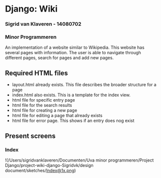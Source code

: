 # Django: Wiki
### Sigrid van Klaveren - 14080702
### Minor Programmeren

An implementation of a website similar to Wikipedia. This website has several pages with information. The user is able to navigate through different pages, search for pages and add new pages. 


## Required HTML files

- layout.html already exists. This file describes the broader structure for a page
- index.html also exists. This is a template for the index view.
- html file for specific entry page
- html file for the search results
- html file for creating a new page
- html file for editing a page that already exists
- html file for error page. This shows if an entry does nog exist 

## Present screens

### Index
!(/Users/sigridvanklaveren/Documenten/Uva minor programmeren/Project Django/project-wiki-django-Sigridvk/design document/sketches/Index@1x.png)
